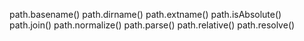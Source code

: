 path.basename()
path.dirname()
path.extname()
path.isAbsolute()
path.join()
path.normalize()
path.parse()
path.relative()
path.resolve()

